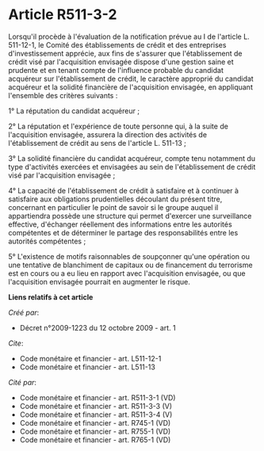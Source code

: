 # Article R511-3-2

Lorsqu'il procède à l'évaluation de la notification prévue au I de l'article L. 511-12-1, le Comité des établissements de
crédit et des entreprises d'investissement apprécie, aux fins de s'assurer que l'établissement de crédit visé par
l'acquisition envisagée dispose d'une gestion saine et prudente et en tenant compte de l'influence probable du candidat
acquéreur sur l'établissement de crédit, le caractère approprié du candidat acquéreur et la solidité financière de
l'acquisition envisagée, en appliquant l'ensemble des critères suivants : 

1° La réputation du candidat acquéreur ; 

2° La réputation et l'expérience de toute personne qui, à la suite de l'acquisition envisagée, assurera la direction des
activités de l'établissement de crédit au sens de l'article L. 511-13 ; 

3° La solidité financière du candidat acquéreur, compte tenu notamment du type d'activités exercées et envisagées au sein de
l'établissement de crédit visé par l'acquisition envisagée ; 

4° La capacité de l'établissement de crédit à satisfaire et à continuer à satisfaire aux obligations prudentielles découlant
du présent titre, concernant en particulier le point de savoir si le groupe auquel il appartiendra possède une structure qui
permet d'exercer une surveillance effective, d'échanger réellement des informations entre les autorités compétentes et de
déterminer le partage des responsabilités entre les autorités compétentes ; 

5° L'existence de motifs raisonnables de soupçonner qu'une opération ou une tentative de blanchiment de capitaux ou de
financement du terrorisme est en cours ou a eu lieu en rapport avec l'acquisition envisagée, ou que l'acquisition envisagée
pourrait en augmenter le risque.

**Liens relatifs à cet article**

_Créé par_:

  - Décret n°2009-1223 du 12 octobre 2009 - art. 1

_Cite_:

  - Code monétaire et financier - art. L511-12-1
  - Code monétaire et financier - art. L511-13

_Cité par_:

  - Code monétaire et financier - art. R511-3-1 (VD)
  - Code monétaire et financier - art. R511-3-3 (V)
  - Code monétaire et financier - art. R511-3-4 (V)
  - Code monétaire et financier - art. R745-1 (VD)
  - Code monétaire et financier - art. R755-1 (VD)
  - Code monétaire et financier - art. R765-1 (VD)
